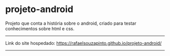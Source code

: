 # projeto-android
 Projeto que conta a história sobre o android, criado para testar conhecimentos sobre html e css.

***
Link do site hospedado: https://rafaelsouzapinto.github.io/projeto-android/
***
